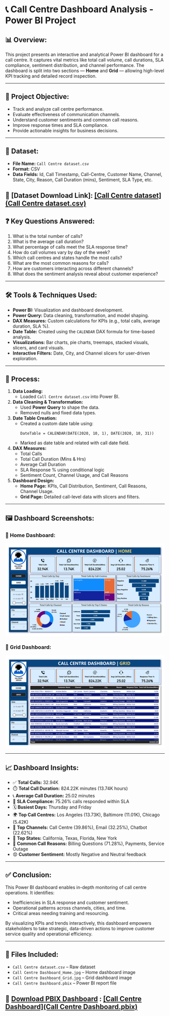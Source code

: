 # 📞 Call Centre Dashboard Analysis - Power BI Project

## 📊 Overview:
This project presents an interactive and analytical Power BI dashboard for a call centre. It captures vital metrics like total call volume, call durations, SLA compliance, sentiment distribution, and channel performance. The dashboard is split into two sections — **Home** and **Grid** — allowing high-level KPI tracking and detailed record inspection.

---

## 🎯 Project Objective:
- Track and analyze call centre performance.
- Evaluate effectiveness of communication channels.
- Understand customer sentiments and common call reasons.
- Improve response times and SLA compliance.
- Provide actionable insights for business decisions.

---

## 📁 Dataset:
- **File Name:** `Call Centre dataset.csv`
- **Format:** CSV
- **Data Fields:** Id, Call Timestamp, Call-Centre, Customer Name, Channel, State, City, Reason, Call Duration (mins), Sentiment, SLA Type, etc.

📂 [Dataset Download Link]:
[[Call Centre dataset](Call Centre dataset.csv)](https://github.com/Seetal-2003/Call-Centre-Dashboard-Analysis---Power-BI-Project/raw/refs/heads/main/Call%20Centre%20dataset.csv)
---

## ❓ Key Questions Answered:
1. What is the total number of calls?
2. What is the average call duration?
3. What percentage of calls meet the SLA response time?
4. How do call volumes vary by day of the week?
5. Which call centres and states handle the most calls?
6. What are the most common reasons for calls?
7. How are customers interacting across different channels?
8. What does the sentiment analysis reveal about customer experience?

---

## 🛠️ Tools & Techniques Used:
- **Power BI:** Visualization and dashboard development.
- **Power Query:** Data cleaning, transformation, and model shaping.
- **DAX Measures:** Custom calculations for KPIs (e.g., total calls, average duration, SLA %).
- **Date Table:** Created using the `CALENDAR` DAX formula for time-based analysis.
- **Visualizations:** Bar charts, pie charts, treemaps, stacked visuals, slicers, and card visuals.
- **Interactive Filters:** Date, City, and Channel slicers for user-driven exploration.

---

## 🔁 Process:
1. **Data Loading:**
   - Loaded `Call Centre dataset.csv` into Power BI.
2. **Data Cleaning & Transformation:**
   - Used **Power Query** to shape the data.
   - Removed nulls and fixed data types.
3. **Date Table Creation:**
   - Created a custom date table using:
     ```DAX
     DateTable = CALENDAR(DATE(2020, 10, 1), DATE(2020, 10, 31))
     ```
   - Marked as date table and related with call date field.
4. **DAX Measures:**
   - Total Calls
   - Total Call Duration (Mins & Hrs)
   - Average Call Duration
   - SLA Response % using conditional logic
   - Sentiment Count, Channel Usage, and Call Reasons
5. **Dashboard Design:**
   - **Home Page:** KPIs, Call Distribution, Sentiment, Call Reasons, Channel Usage.
   - **Grid Page:** Detailed call-level data with slicers and filters.

---

## 🖼️ Dashboard Screenshots:
### 📌 Home Dashboard:
![Call Centre Dashboard - Home](Call%20Centre%20Dashboard_Home.jpg)

### 📌 Grid Dashboard:
![Call Centre Dashboard - Grid](Call%20Centre%20Dashboard_Grid.jpg)

---

## 📈 Dashboard Insights:
- ✅ **Total Calls:** 32.94K
- ⏱️ **Total Call Duration:** 824.22K minutes (13.74K hours)
- 📞 **Average Call Duration:** 25.02 minutes
- 🎯 **SLA Compliance:** 75.26% calls responded within SLA
- 🗓️ **Busiest Days:** Thursday and Friday
- 🌍 **Top Call Centres:** Los Angeles (13.73K), Baltimore (11.01K), Chicago (5.42K)
- 📡 **Top Channels:** Call Centre (39.86%), Email (32.25%), Chatbot (22.62%)
- 📍 **Top States:** California, Texas, Florida, New York
- 🧾 **Common Call Reasons:** Billing Questions (71.28%), Payments, Service Outage
- 😟 **Customer Sentiment:** Mostly Negative and Neutral feedback

---

## ✅ Conclusion:
This Power BI dashboard enables in-depth monitoring of call centre operations. It identifies:
- Inefficiencies in SLA response and customer sentiment.
- Operational patterns across channels, cities, and time.
- Critical areas needing training and resourcing.

By visualizing KPIs and trends interactively, this dashboard empowers stakeholders to take strategic, data-driven actions to improve customer service quality and operational efficiency.

---

## 📂 Files Included:
- `Call Centre dataset.csv` – Raw dataset
- `Call Centre Dashboard_Home.jpg` – Home dashboard image
- `Call Centre Dashboard_Grid.jpg` – Grid dashboard image
- `Call Centre Dashboard.pbix` – Power BI report file

📌 **[Download PBIX Dashboard](#)**  :
[[Call Centre Dashboard](Call Centre Dashboard.pbix)](https://github.com/Seetal-2003/Call-Centre-Dashboard-Analysis---Power-BI-Project/raw/refs/heads/main/Call%20Centre%20Dashboard.pbix)
---


